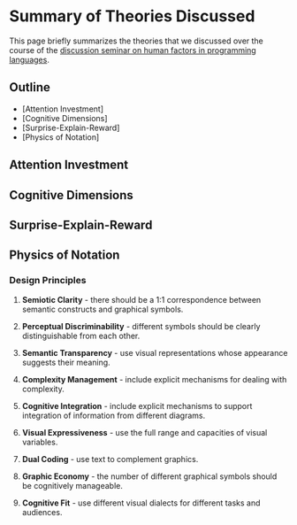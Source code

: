 # Summary of Theories Discussed

This page briefly summarizes the theories that we discussed over the course of
the [discussion seminar on human factors in programming
languages](/teaching/cs609-wi14/).


<div class="no-print">

## Outline

 *  [Attention Investment]
 *  [Cognitive Dimensions]
 *  [Surprise-Explain-Reward]
 *  [Physics of Notation]

</div>

## Attention Investment

## Cognitive Dimensions

## Surprise-Explain-Reward

## Physics of Notation

### Design Principles

1. **Semiotic Clarity** - there should be a 1:1 correspondence between semantic
   constructs and graphical symbols.

2. **Perceptual Discriminability** - different symbols should be clearly
   distinguishable from each other.

3. **Semantic Transparency** - use visual representations whose appearance suggests
   their meaning.

4. **Complexity Management** - include explicit mechanisms for dealing with
   complexity.

5. **Cognitive Integration** - include explicit mechanisms to support integration
   of information from different diagrams.

6. **Visual Expressiveness** - use the full range and capacities of visual
   variables.

7. **Dual Coding** - use text to complement graphics.

8. **Graphic Economy** - the number of different graphical symbols should be
   cognitively manageable.

9. **Cognitive Fit** - use different visual dialects for different tasks and
   audiences.
